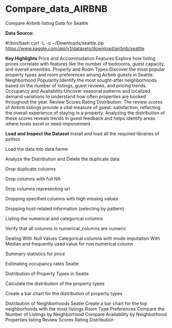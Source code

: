 # Compare_data_AIRBNB
Compare Airbnb listing Data for Seattle 

**Data Source:**

  #!/bin/bash
curl -L -o ~/Downloads/seattle.zip\
  https://www.kaggle.com/api/v1/datasets/download/airbnb/seattle
  
**Key Highlights**
Price and Accommodation Features:Explore how listing prices correlate with features like the number of bedrooms, guest capacity, and overall amenities.
Property and Room Types:Discover the most popular property types and room preferences among Airbnb guests in Seattle.
Neighborhood Popularity:Identify the most sought-after neighborhoods based on the number of listings, guest reviews, and pricing trends.
Occupancy and Availability:Uncover seasonal patterns and localized demand variations to understand how often properties are booked throughout the year.
Review Scores Rating Distribution: The review scores of Airbnb listings provide a vital measure of guest. satisfaction, reflecting the overall experience of staying in a property. 
Analyzing the distribution of these scores reveals trends in guest feedback and helps identify areas where hosts excel or need improvement.

**Load and Inspect the Dataset**
Install and load all the required libraries of python

Load the data into data farme 

Analyze the Distribution and Delete the duplicate data

Drop duplicate columns

Drop columns with full NA

Drop columns representing url

Dropping specified columns with high missing values

Dropping host-related information (selecting by pattern)

Listing the numerical and categorical columns

Verify that all columns in numerical_columns are numeric

Dealing With Null Values
Categorical columns with mode imputation With Median and frequently used value for non numerical column 

Summary statistics for price

Estimating occupancy rates Seatle

Distribution of Property Types in Seatle

Calculate the distribution of the property types

Create a bar chart for the distribution of property types

Distribution of Neighborhoods Seatle
Create a bar chart for the top neighborhoods with the most listings
Room Type Preferences
Compare the Number of Listings by Neighborhood
Compare Availability by Neighborhood Properties listing 
Review Scores Rating Distribution

